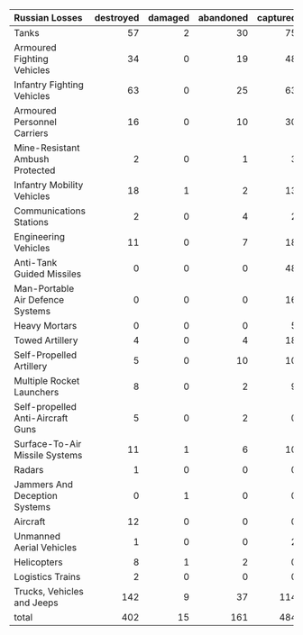 | Russian Losses                    |   destroyed |   damaged |   abandoned |   captured |   total |
|:----------------------------------|------------:|----------:|------------:|-----------:|--------:|
| Tanks                             |          57 |         2 |          30 |         75 |     164 |
| Armoured Fighting Vehicles        |          34 |         0 |          19 |         48 |     101 |
| Infantry Fighting Vehicles        |          63 |         0 |          25 |         63 |     151 |
| Armoured Personnel Carriers       |          16 |         0 |          10 |         30 |      56 |
| Mine-Resistant Ambush Protected   |           2 |         0 |           1 |          3 |       6 |
| Infantry Mobility Vehicles        |          18 |         1 |           2 |         13 |      34 |
| Communications Stations           |           2 |         0 |           4 |          2 |       8 |
| Engineering Vehicles              |          11 |         0 |           7 |         18 |      36 |
| Anti-Tank Guided Missiles         |           0 |         0 |           0 |         48 |      48 |
| Man-Portable Air Defence Systems  |           0 |         0 |           0 |         16 |      16 |
| Heavy Mortars                     |           0 |         0 |           0 |          5 |       5 |
| Towed Artillery                   |           4 |         0 |           4 |         18 |      26 |
| Self-Propelled Artillery          |           5 |         0 |          10 |         10 |      25 |
| Multiple Rocket Launchers         |           8 |         0 |           2 |          9 |      19 |
| Self-propelled Anti-Aircraft Guns |           5 |         0 |           2 |          0 |       7 |
| Surface-To-Air Missile Systems    |          11 |         1 |           6 |         10 |      28 |
| Radars                            |           1 |         0 |           0 |          0 |       1 |
| Jammers And Deception Systems     |           0 |         1 |           0 |          0 |       1 |
| Aircraft                          |          12 |         0 |           0 |          0 |      12 |
| Unmanned Aerial Vehicles          |           1 |         0 |           0 |          2 |       3 |
| Helicopters                       |           8 |         1 |           2 |          0 |      11 |
| Logistics Trains                  |           2 |         0 |           0 |          0 |       2 |
| Trucks, Vehicles and Jeeps        |         142 |         9 |          37 |        114 |     302 |
| total                             |         402 |        15 |         161 |        484 |    1062 |